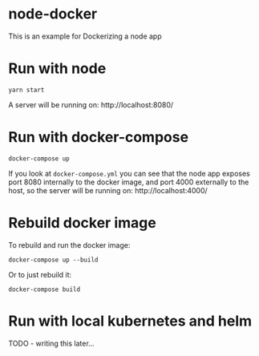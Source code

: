 # node-docker
This is an example for Dockerizing a node app

# Run with node
```
yarn start
```

A server will be running on:
http://localhost:8080/

# Run with docker-compose
```
docker-compose up
```

If you look at `docker-compose.yml` you can see that the node app exposes port 8080 internally to the docker image, and port 4000 externally to the host, so the server will be running on:
http://localhost:4000/

# Rebuild docker image
To rebuild and run the docker image:
```
docker-compose up --build
```

Or to just rebuild it:
```
docker-compose build
```

# Run with local kubernetes and helm
TODO - writing this later...